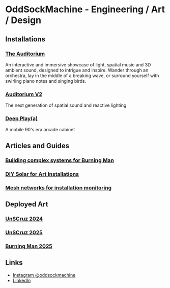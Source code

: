 # OddSockMachine - Engineering / Art / Design

## Installations

### [The Auditorium](docs/AUDITORIUM.md/)

An interactive and immersive showcase of light, spatial music and 3D ambient sound, designed to intrigue and inspire. Wander through an orchestra, lay in the middle of a breaking wave, or surround yourself with swirling piano notes and singing birds.

### [Auditorium V2](docs/AUDITORIUM_V2.md/)

The next generation of spatial sound and reactive lighting

### [Deep Play(a)](docs/DEEP_PLAY.md/)

A mobile  90's era arcade cabinet

## Articles and Guides

###  [Building complex systems for Burning Man](docs/SYSTEMS.md/)

###  [DIY Solar for Art Installations](docs/SOLAR.md/)

###  [Mesh networks for installation monitoring](docs/MESH.md/)

## Deployed Art

### [UnSCruz 2024](docs/UNSCRUZ24.md/)

### [UnSCruz 2025](docs/UNSCRUZ25.md/)

### [Burning Man 2025](docs/BURNINGMAN25.md/)

## Links

- [Instagram @oddsockmachine](https://www.instagram.com/oddsockmachine/)
- [LinkedIn](https://www.linkedin.com/)
